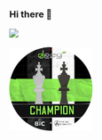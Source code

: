 ### Hi there 👋
<p>
  <img src="https://api.vaunt.dev/v1/github/entities/VeerViswajit/achievements?format=svg&limit=3" width="350" />
</p>

<p>
    <img src="https://github.com/ojasaklechayt/ojasaklechayt/blob/1ac15979b7b0b0efd55e89a963aacc10a0c53df7/5-modified.png" width="150"/>
</p>


<!--
**VeerViswajit/VeerViswajit** is a ✨ _special_ ✨ repository because its `README.md` (this file) appears on your GitHub profile.

Here are some ideas to get you started:

- 🔭 I’m currently working on ...
- 🌱 I’m currently learning ...
- 👯 I’m looking to collaborate on ...
- 🤔 I’m looking for help with ...
- 💬 Ask me about ...
- 📫 How to reach me: ...
- 😄 Pronouns: ...
- ⚡ Fun fact: ...
-->

